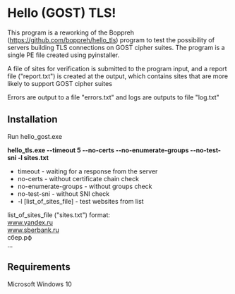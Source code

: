 # Hello (GOST) TLS!

This program is a reworking of the Boppreh (https://github.com/boppreh/hello_tls) program to test the possibility of servers building TLS connections on GOST cipher suites. The program is a single PE file created using pyinstaller.

A file of sites for verification is submitted to the program input, and a report file ("report.txt") is created at the output, which contains sites that are more likely to support GOST cipher suites

Errors are output to a file "errors.txt" and logs are outputs to file "log.txt"

## Installation

Run hello_gost.exe
   <p><b>hello_tls.exe --timeout 5 --no-certs --no-enumerate-groups --no-test-sni -l sites.txt</b><p>
   <ul><li>timeout - waiting for a response from the server</li>
   <li>no-certs - without certificate chain check</li>
   <li>no-enumerate-groups - without groups check</li>
   <li>no-test-sni - without SNI check</li>
   <li>-l [list_of_sites_file] - test websites from list</li></ul>

list_of_sites_file ("sites.txt") format:
   <br>www.yandex.ru
   <br>www.sberbank.ru
   <br>сбер.рф
   <br>...

## Requirements

Microsoft Windows 10
